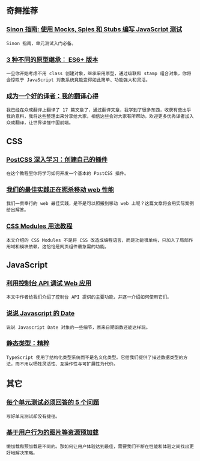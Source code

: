 
## 奇舞推荐

### [Sinon 指南: 使用 Mocks, Spies 和 Stubs 编写 JavaScript 测试](http://www.zcfy.cc/article/422)

    Sinon 指南，单元测试入门必备。

### [3 种不同的原型继承： ES6+ 版本](http://www.zcfy.cc/article/425)

    一旦你开始考虑不用 class 创建对象，继承采用原型，通过级联和 stamp 组合对象，你将会惊叹于 JavaScript 对象系统竟能变得如此简单、功能强大和灵活。

### [成为一个好的译者：我的翻译心得](https://www.h5jun.com/post/to-be-a-good-translator.html)

    我已经在众成翻译上翻译了 17 篇文章了，通过翻译文章，我学到了很多东西，收获有些出乎我的意料，我将这些整理出来分享给大家，相信这些会对大家有所帮助。欢迎更多优秀译者加入众成翻译，让世界读懂中国前端。

## CSS

### [PostCSS 深入学习：创建自己的插件](http://www.zcfy.cc/article/173)

    在这个教程里你将学习如何开发一个基本的 PostCSS 插件。

### [我们的最佳实践正在扼杀移动 web 性能](http://www.zcfy.cc/article/430)

    我们一贯奉行的 web 最佳实践，是不是可以照搬到移动 web 上呢？这篇文章将会用实际案例给出解答。

### [CSS Modules 用法教程](http://www.ruanyifeng.com/blog/2016/06/css_modules.html)

    本文介绍的 CSS Modules 不是将 CSS 改造成编程语言，而是功能很单纯，只加入了局部作用域和模块依赖，这恰恰是网页组件最急需的功能。

## JavaScript

### [利用控制台 API 调试 Web 应用](http://www.zcfy.cc/article/391)

    本文中作者给我们介绍了控制台 API 提供的主要功能，并逐一介绍如何使用它们。

### [说说 Javascript 的 Date](https://github.com/lishengzxc/bblog/issues/5)

    说说 Javascript Date 对象的一些细节，原来日期函数还能这样玩。

### [静态类型：精粹](http://www.zcfy.cc/article/442)

    TypeScript 使用了结构化类型系统而不是名义化类型。它给我们提供了描述数据类型的方法，而不用以牺牲灵活性、互操作性与可扩展性为代价。

## 其它

### [每个单元测试必须回答的 5 个问题](http://www.zcfy.cc/article/423)

    写好单元测试却没有捷径。

### [基于用户行为的图片等资源预加载](http://www.zhangxinxu.com/wordpress/2016/06/image-preload-based-on-user-behavior/)

    懒加载和预加载是不同的。那如何让用户体验达到最佳，需要我们不断在性能和体验之间找出更好地解决策略。

